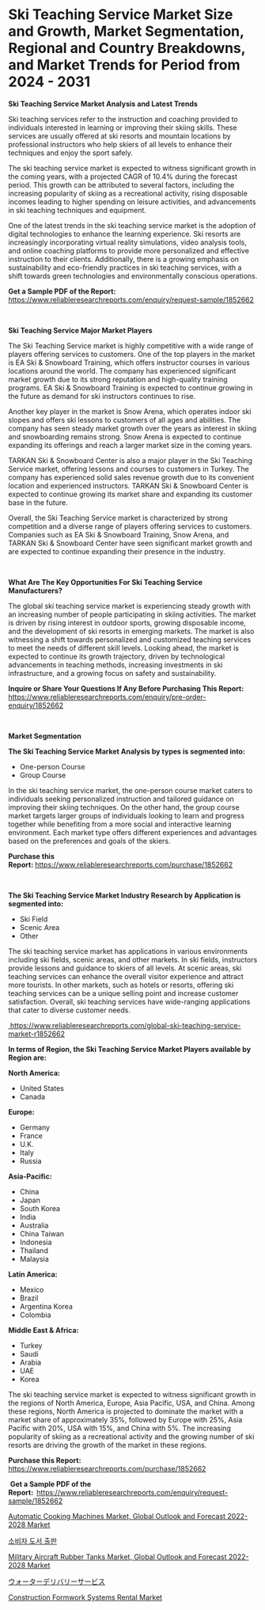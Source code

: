 <p><h1>Ski Teaching Service Market Size and Growth, Market Segmentation, Regional and Country Breakdowns, and Market Trends for Period from 2024 -  2031</h1></p><p><strong>Ski Teaching Service Market Analysis and Latest Trends</strong></p>
<p><p>Ski teaching services refer to the instruction and coaching provided to individuals interested in learning or improving their skiing skills. These services are usually offered at ski resorts and mountain locations by professional instructors who help skiers of all levels to enhance their techniques and enjoy the sport safely.</p><p>The ski teaching service market is expected to witness significant growth in the coming years, with a projected CAGR of 10.4% during the forecast period. This growth can be attributed to several factors, including the increasing popularity of skiing as a recreational activity, rising disposable incomes leading to higher spending on leisure activities, and advancements in ski teaching techniques and equipment.</p><p>One of the latest trends in the ski teaching service market is the adoption of digital technologies to enhance the learning experience. Ski resorts are increasingly incorporating virtual reality simulations, video analysis tools, and online coaching platforms to provide more personalized and effective instruction to their clients. Additionally, there is a growing emphasis on sustainability and eco-friendly practices in ski teaching services, with a shift towards green technologies and environmentally conscious operations.</p></p>
<p><strong>Get a Sample PDF of the Report:&nbsp;</strong> <a href="https://www.reliableresearchreports.com/enquiry/request-sample/1852662">https://www.reliableresearchreports.com/enquiry/request-sample/1852662</a></p>
<p>&nbsp;</p>
<p><strong>Ski Teaching Service Major Market Players</strong></p>
<p><p>The Ski Teaching Service market is highly competitive with a wide range of players offering services to customers. One of the top players in the market is EA Ski & Snowboard Training, which offers instructor courses in various locations around the world. The company has experienced significant market growth due to its strong reputation and high-quality training programs. EA Ski & Snowboard Training is expected to continue growing in the future as demand for ski instructors continues to rise.</p><p>Another key player in the market is Snow Arena, which operates indoor ski slopes and offers ski lessons to customers of all ages and abilities. The company has seen steady market growth over the years as interest in skiing and snowboarding remains strong. Snow Arena is expected to continue expanding its offerings and reach a larger market size in the coming years.</p><p>TARKAN Ski & Snowboard Center is also a major player in the Ski Teaching Service market, offering lessons and courses to customers in Turkey. The company has experienced solid sales revenue growth due to its convenient location and experienced instructors. TARKAN Ski & Snowboard Center is expected to continue growing its market share and expanding its customer base in the future.</p><p>Overall, the Ski Teaching Service market is characterized by strong competition and a diverse range of players offering services to customers. Companies such as EA Ski & Snowboard Training, Snow Arena, and TARKAN Ski & Snowboard Center have seen significant market growth and are expected to continue expanding their presence in the industry.</p></p>
<p>&nbsp;</p>
<p><strong>What Are The Key Opportunities For Ski Teaching Service Manufacturers?</strong></p>
<p><p>The global ski teaching service market is experiencing steady growth with an increasing number of people participating in skiing activities. The market is driven by rising interest in outdoor sports, growing disposable income, and the development of ski resorts in emerging markets. The market is also witnessing a shift towards personalized and customized teaching services to meet the needs of different skill levels. Looking ahead, the market is expected to continue its growth trajectory, driven by technological advancements in teaching methods, increasing investments in ski infrastructure, and a growing focus on safety and sustainability.</p></p>
<p><strong>Inquire or Share Your Questions If Any Before Purchasing This Report:</strong> <a href="https://www.reliableresearchreports.com/enquiry/pre-order-enquiry/1852662">https://www.reliableresearchreports.com/enquiry/pre-order-enquiry/1852662</a></p>
<p>&nbsp;</p>
<p><strong>Market Segmentation</strong></p>
<p><strong>The Ski Teaching Service Market Analysis by types is segmented into:</strong></p>
<p><ul><li>One-person Course</li><li>Group Course</li></ul></p>
<p><p>In the ski teaching service market, the one-person course market caters to individuals seeking personalized instruction and tailored guidance on improving their skiing techniques. On the other hand, the group course market targets larger groups of individuals looking to learn and progress together while benefiting from a more social and interactive learning environment. Each market type offers different experiences and advantages based on the preferences and goals of the skiers.</p></p>
<p><strong>Purchase this Report:&nbsp;</strong><a href="https://www.reliableresearchreports.com/purchase/1852662">https://www.reliableresearchreports.com/purchase/1852662</a></p>
<p>&nbsp;</p>
<p><strong>The Ski Teaching Service Market Industry Research by Application is segmented into:</strong></p>
<p><ul><li>Ski Field</li><li>Scenic Area</li><li>Other</li></ul></p>
<p><p>The ski teaching service market has applications in various environments including ski fields, scenic areas, and other markets. In ski fields, instructors provide lessons and guidance to skiers of all levels. At scenic areas, ski teaching services can enhance the overall visitor experience and attract more tourists. In other markets, such as hotels or resorts, offering ski teaching services can be a unique selling point and increase customer satisfaction. Overall, ski teaching services have wide-ranging applications that cater to diverse customer needs.</p></p>
<p><a href="https://www.reliableresearchreports.com/global-ski-teaching-service-market-r1852662">&nbsp;https://www.reliableresearchreports.com/global-ski-teaching-service-market-r1852662</a></p>
<p><strong>In terms of Region, the Ski Teaching Service Market Players available by Region are:</strong></p>
<p>
    <p> <strong> North America: </strong>
        <ul>
            <li>United States</li>
            <li>Canada</li>
        </ul>
        </p> 
    <p> <strong> Europe: </strong>
        <ul>
            <li>Germany</li>
            <li>France</li>
            <li>U.K.</li>
            <li>Italy</li>
            <li>Russia</li>
        </ul>
        </p> 
    <p> <strong> Asia-Pacific: </strong>
        <ul>
            <li>China</li>
            <li>Japan</li>
            <li>South Korea</li>
            <li>India</li>
            <li>Australia</li>
            <li>China Taiwan</li>
            <li>Indonesia</li>
            <li>Thailand</li>
            <li>Malaysia</li>
        </ul>
        </p> 
    <p> <strong> Latin America: </strong>
        <ul>
            <li>Mexico</li>
            <li>Brazil</li>
            <li>Argentina Korea</li>
            <li>Colombia</li>
        </ul>
        </p> 
    <p> <strong> Middle East & Africa: </strong>
        <ul>
            <li>Turkey</li>
            <li>Saudi</li>
            <li>Arabia</li>
            <li>UAE</li>
            <li>Korea</li>
        </ul>
    </p>
    </p>
<p><p>The ski teaching service market is expected to witness significant growth in the regions of North America, Europe, Asia Pacific, USA, and China. Among these regions, North America is projected to dominate the market with a market share of approximately 35%, followed by Europe with 25%, Asia Pacific with 20%, USA with 15%, and China with 5%. The increasing popularity of skiing as a recreational activity and the growing number of ski resorts are driving the growth of the market in these regions.</p></p>
<p><strong>Purchase this Report: </strong><a href="https://www.reliableresearchreports.com/purchase/1852662">https://www.reliableresearchreports.com/purchase/1852662</a></p>
<p>&nbsp;<strong>Get a Sample PDF of the Report:&nbsp;&nbsp;</strong><a href="https://www.reliableresearchreports.com/enquiry/request-sample/1852662">https://www.reliableresearchreports.com/enquiry/request-sample/1852662</a></p>
<p><strong></strong></p>
<p><p><a href="https://www.linkedin.com/pulse/automatic-cooking-machines-market-global-outlook-forecast-2022-2028-n3nlc">Automatic Cooking Machines Market, Global Outlook and Forecast 2022-2028 Market</a></p><p><a href="https://medium.com/@lilmama456456/%EC%86%8C%EB%B9%84%EC%9E%90-%EB%8F%84%EC%84%9C-%EC%B6%9C%ED%8C%90-%EC%8B%9C%EC%9E%A5-%EB%B3%B4%EA%B3%A0%EC%84%9C%EB%8A%94-%EC%9D%B4-%EC%8B%9C%EC%9E%A5%EC%9D%98-%EC%B5%9C%EC%8B%A0-%ED%8A%B8%EB%A0%8C%EB%93%9C%EC%99%80-%EC%84%B1%EC%9E%A5-%EA%B8%B0%ED%9A%8C%EB%A5%BC-%EB%B3%B4%EC%97%AC%EC%A4%8D%EB%8B%88%EB%8B%A4-7f2e754645f7">소비자 도서 출판</a></p><p><a href="https://www.linkedin.com/pulse/military-aircraft-rubber-tanks-market-global-outlook-forecast-erbne?trackingId=vcZzZVi%2BZZKBGFIoJ29e7w%3D%3D">Military Aircraft Rubber Tanks Market, Global Outlook and Forecast 2022-2028 Market</a></p><p><a href="https://medium.com/@karinaokon69/%E6%B0%B4%E9%85%8D%E9%80%81%E3%82%B5%E3%83%BC%E3%83%93%E3%82%B9%E5%B8%82%E5%A0%B4%E3%81%AF-%E5%B8%82%E5%A0%B4%E3%82%B7%E3%82%A7%E3%82%A2-%E5%B8%82%E5%A0%B4%E5%8B%95%E5%90%91-%E5%B8%82%E5%A0%B4%E6%88%90%E9%95%B7%E3%81%AB%E9%96%A2%E3%81%99%E3%82%8B%E6%83%85%E5%A0%B1%E3%82%92%E6%8F%90%E4%BE%9B%E3%81%97%E3%81%A6%E3%81%84%E3%81%BE%E3%81%99-c9b15d8a622a">ウォーターデリバリーサービス</a></p><p><a href="https://github.com/gracielawharr/Market-Research-Report-List-1/blob/main/construction-formwork-systems-rental-market.md">Construction Formwork Systems Rental Market</a></p></p>